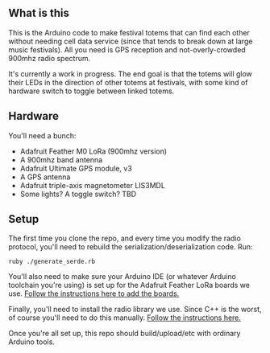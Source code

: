 ## What is this
This is the Arduino code to make  festival totems that can find each other without needing cell
data service (since that tends to break down at large music festivals). All you need is GPS
reception and not-overly-crowded 900mhz radio spectrum.

It's currently a work in progress. The end goal is that the totems will glow their LEDs in the
direction of other totems at festivals, with some kind of hardware switch to toggle between linked
totems.

## Hardware

You'll need a bunch:

* Adafruit Feather M0 LoRa (900mhz version)
* A 900mhz band antenna
* Adafruit Ultimate GPS module, v3
* A GPS antenna
* Adafruit triple-axis magnetometer LIS3MDL
* Some lights? A toggle switch? TBD

## Setup

The first time you clone the repo, and every time you modify the radio protocol, you'll need to
rebuild the serialization/deserialization code. Run:

```
ruby ./generate_serde.rb
```

You'll also need to make sure your Arduino IDE (or whatever Arduino toolchain you're using) is set
up for the Adafruit Feather LoRa boards we use.
[Follow the instructions here to add the boards.](https://learn.adafruit.com/adafruit-feather-m0-radio-with-lora-radio-module/setup)

Finally, you'll need to install the radio library we use. Since C++ is the worst, of course you'll
need to do this manually.
[Follow the instructions here.](https://learn.adafruit.com/adafruit-feather-m0-radio-with-lora-radio-module/using-the-rfm-9x-radio)

Once you're all set up, this repo should build/upload/etc with ordinary Arduino tools.